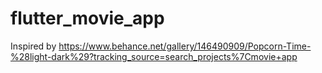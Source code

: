 # flutter_movie_app

Inspired by https://www.behance.net/gallery/146490909/Popcorn-Time-%28light-dark%29?tracking_source=search_projects%7Cmovie+app

